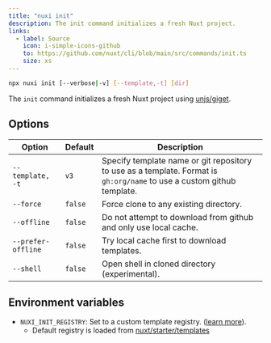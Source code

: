 ```yaml
---
title: "nuxi init"
description: The init command initializes a fresh Nuxt project.
links:
  - label: Source
    icon: i-simple-icons-github
    to: https://github.com/nuxt/cli/blob/main/src/commands/init.ts
    size: xs
---
```


```bash [Terminal]
npx nuxi init [--verbose|-v] [--template,-t] [dir]
```

The `init` command initializes a fresh Nuxt project using [unjs/giget](https://github.com/unjs/giget).

## Options

Option        | Default          | Description
-------------------------|-----------------|------------------
`--template, -t` | `v3` | Specify template name or git repository to use as a template. Format is `gh:org/name` to use a custom github template.
`--force`      | `false` | Force clone to any existing directory.
`--offline`   | `false` | Do not attempt to download from github and only use local cache.
`--prefer-offline` | `false` | Try local cache first to download templates.
`--shell` | `false` | Open shell in cloned directory (experimental).

## Environment variables

- `NUXI_INIT_REGISTRY`: Set to a custom template registry. ([learn more](https://github.com/unjs/giget#custom-registry)).
  - Default registry is loaded from [nuxt/starter/templates](https://github.com/nuxt/starter/tree/templates/templates)
